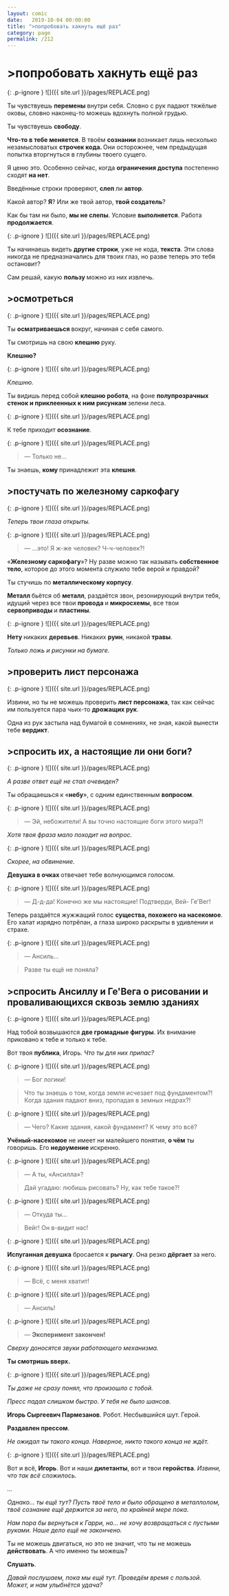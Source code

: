 ```yaml
---
layout: comic
date:   2019-10-04 00:00:00 
title: ">попробовать хакнуть ещё раз"
category: page
permalink: /212
---
```

# >попробовать хакнуть ещё раз

{: .p-ignore }
![]({{ site.url }}/pages/REPLACE.png)

Ты чувствуешь <strong>перемены </strong>внутри себя. Словно с рук падают тяжёлые оковы, словно наконец-то можешь вдохнуть полной грудью.

Ты чувствуешь <strong>свободу</strong>.

<strong>Что-то в тебе меняется</strong>. В твоём <strong>сознании </strong>возникает лишь несколько незамысловатых <strong>строчек кода. </strong>Они осторожнее, чем предыдущая попытка вторгнуться в глубины твоего сущего. 

Я ценю это. Особенно сейчас, когда <strong>ограничения доступа</strong> постепенно сходят <strong>на нет</strong>.

Введённые строки проверяют, <strong>слеп </strong>ли <strong>автор</strong>. 

Какой автор? <strong>Я</strong>? Или же твой автор, <strong>твой создатель</strong>? 

Как бы там ни было, <strong>мы не слепы</strong>. Условие <strong>выполняется</strong>. Работа <strong>продолжается</strong>.

{: .p-ignore }
![]({{ site.url }}/pages/REPLACE.png)

Ты начинаешь видеть <strong>другие строки</strong>, уже не кода, <strong>текста</strong>. Эти слова никогда не предназначались для твоих глаз, но разве теперь это тебя остановит?

Сам решай, какую <strong>пользу </strong>можно из них извлечь.

## >осмотреться

{: .p-ignore }
![]({{ site.url }}/pages/REPLACE.png)

Ты <strong>осматриваешься </strong>вокруг, начиная с себя самого.

Ты смотришь на свою <strong>клешню </strong>руку. 

<strong>Клешню?</strong>

{: .p-ignore }
![]({{ site.url }}/pages/REPLACE.png)

<em>Клешню.</em>

Ты видишь перед собой <strong>клешню робота</strong>, на фоне <strong>полупрозрачных стенок и приклеенных к ним рисункам </strong>зелени леса.

{: .p-ignore }
![]({{ site.url }}/pages/REPLACE.png)

К тебе приходит <strong>осознание</strong>.

{: .p-ignore }
![]({{ site.url }}/pages/REPLACE.png)

<blockquote>— Только не…</blockquote>

Ты знаешь, <strong>кому </strong>принадлежит эта <strong>клешня</strong>.

## >постучать по железному саркофагу

{: .p-ignore }
![]({{ site.url }}/pages/REPLACE.png)

<em>Теперь твои глаза открыты.</em>

{: .p-ignore }
![]({{ site.url }}/pages/REPLACE.png)

<blockquote>— …это! Я ж-же человек? Ч-ч-человек?!</blockquote>

«<strong>Железному саркофагу</strong>»? Ну разве можно так называть <strong>собственное тело</strong>, которое до этого момента служило тебе верой и правдой?

Ты стучишь по <strong>металлическому корпусу</strong>. 

<strong>Металл </strong>бьётся об <strong>металл</strong>, раздаётся звон, резонирующий внутри тебя, идущий через все твои <strong>провода </strong>и <strong>микросхемы</strong>, все твои <strong>сервоприводы </strong>и <strong>пластины</strong>.

{: .p-ignore }
![]({{ site.url }}/pages/REPLACE.png)

<strong>Нету </strong>никаких <strong>деревьев</strong>. Никаких <strong>руин</strong>, никакой <strong>травы</strong>.

<em>Только ложь и рисунки на бумаге.</em>

## >проверить лист персонажа

{: .p-ignore }
![]({{ site.url }}/pages/REPLACE.png)

Извини, но ты не можешь проверить <strong>лист персонажа</strong>, так как сейчас им пользуется пара чьих-то <strong>дрожащих рук</strong>.

Одна из рук застыла над бумагой в сомнениях, не зная, какой вынести тебе <strong>вердикт</strong>.

## >спросить их, а настоящие ли они боги?

{: .p-ignore }
![]({{ site.url }}/pages/REPLACE.png)

<em>А разве ответ ещё не стал очевиден?</em>

Ты обращаешься к «<strong>небу</strong>», с одним единственным <strong>вопросом</strong>.

{: .p-ignore }
![]({{ site.url }}/pages/REPLACE.png)

<blockquote>— Эй, небожители! А вы точно настоящие боги этого мира?!</blockquote>

<em>Хотя твоя фраза мало походит на вопрос.</em>

{: .p-ignore }
![]({{ site.url }}/pages/REPLACE.png)

<em>Скорее, на обвинение.</em>

<strong>Девушка в очках </strong>отвечает тебе волнующимся голосом.

{: .p-ignore }
![]({{ site.url }}/pages/REPLACE.png)

<blockquote>— Д-д-да! Конечно же мы настоящие! Подтверди, Вей- Ге'Вег!</blockquote>

Теперь раздаётся жужжащий голос <strong>существа, похожего на насекомое</strong>. Его халат изрядно потрёпан, а глаза широко раскрыты в удивлении и страхе.

{: .p-ignore }
![]({{ site.url }}/pages/REPLACE.png)

<blockquote>— Ансиль…</blockquote>

<blockquote>Разве ты ещё не поняла?</blockquote>

## >спросить Ансиллу и Ге'Вега о рисовании и проваливающихся сквозь землю зданиях

{: .p-ignore }
![]({{ site.url }}/pages/REPLACE.png)

Над тобой возвышаются <strong>две громадные фигуры</strong>. Их внимание приковано к тебе и только к тебе.

Вот твоя <strong>публика</strong>, Игорь. <em>Что ты для них припас?</em>

{: .p-ignore }
![]({{ site.url }}/pages/REPLACE.png)

<blockquote>— Бог логики! </blockquote>

<blockquote>Что ты знаешь о том, когда земля исчезает под фундаментом?! Когда здания падают вниз, пропадая в земных недрах?!</blockquote>

{: .p-ignore }
![]({{ site.url }}/pages/REPLACE.png)

<blockquote>— Чего? Какие здания, какой фундамент? К чему это всё?</blockquote>

<strong>Учёный-насекомое</strong> не имеет ни малейшего понятия, <strong>о чём</strong> ты говоришь. Его <strong>недоумение </strong>искренно.

{: .p-ignore }
![]({{ site.url }}/pages/REPLACE.png)

<blockquote>— А ты, «Ансилла»?</blockquote>

<blockquote>Дай угадаю: любишь рисовать? Ну, как тебе такое?!</blockquote>

{: .p-ignore }
![]({{ site.url }}/pages/REPLACE.png)

<blockquote>— Откуда ты…</blockquote>

<blockquote>Вейг! Он в-видит нас!</blockquote>

{: .p-ignore }
![]({{ site.url }}/pages/REPLACE.png)

<strong>Испуганная девушка</strong> бросается к <strong>рычагу</strong>. Она резко <strong>дёргает </strong>за него.

{: .p-ignore }
![]({{ site.url }}/pages/REPLACE.png)

<blockquote>— Всё, с меня хватит!</blockquote>

{: .p-ignore }
![]({{ site.url }}/pages/REPLACE.png)

<blockquote>— Ансиль!</blockquote>

{: .p-ignore }
![]({{ site.url }}/pages/REPLACE.png)

<blockquote>— <strong>Эксперимент закончен!</strong></blockquote>

<em>Сверху доносятся звуки работающего механизма.</em>

<strong>Ты смотришь вверх.</strong>

{: .p-ignore }
![]({{ site.url }}/pages/REPLACE.png)

<em>Ты даже не сразу понял, что произошло с тобой. </em>

<em>Пресс падал слишком быстро. У тебя не было шансов.</em>

<strong>Игорь Сыргеевич Пармезанов</strong>. Робот. Несбывшийся шут. Герой.

<strong>Раздавлен прессом</strong>. 

<em>Не ожидал ты такого конца. Наверное, никто такого конца не ждёт. </em>

{: .p-ignore }
![]({{ site.url }}/pages/REPLACE.png)

Вот и всё, <strong>Игорь</strong>. Вот и наши <strong>дилетанты</strong>, вот и твои <strong>геройства</strong>. <em>Извини, что так всё сложилось.</em>

<em>…</em>

<em>Однако… ты ещё тут? Пусть твоё тело и было обращено в металлолом, твоё сознание ещё держится за него, по крайней мере пока.</em>

<em>Нам пора бы вернуться к Гарри, но… не хочу возвращаться с пустыми руками. Наше дело ещё не закончено.</em>

Ты не можешь двигаться, но это не значит, что ты не можешь <strong>действовать</strong>. А что именно ты можешь? 

<strong>Слушать</strong>.

<em>Давай послушаем, пока мы ещё тут. Проведём время с пользой. Может, и нам улыбнётся удача?</em>
